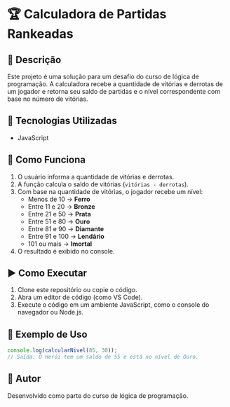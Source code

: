 # 🏆 Calculadora de Partidas Rankeadas  

## 📌 Descrição  
Este projeto é uma solução para um desafio do curso de lógica de programação. A calculadora recebe a quantidade de vitórias e derrotas de um jogador e retorna seu saldo de partidas e o nível correspondente com base no número de vitórias.  

## 🚀 Tecnologias Utilizadas  
- JavaScript  

## 📖 Como Funciona  
1. O usuário informa a quantidade de vitórias e derrotas.  
2. A função calcula o saldo de vitórias (`vitórias - derrotas`).  
3. Com base na quantidade de vitórias, o jogador recebe um nível:  
   - Menos de 10 → **Ferro**  
   - Entre 11 e 20 → **Bronze**  
   - Entre 21 e 50 → **Prata**  
   - Entre 51 e 80 → **Ouro**  
   - Entre 81 e 90 → **Diamante**  
   - Entre 91 e 100 → **Lendário**  
   - 101 ou mais → **Imortal**  
4. O resultado é exibido no console.  

## ▶️ Como Executar  
1. Clone este repositório ou copie o código.  
2. Abra um editor de código (como VS Code).  
3. Execute o código em um ambiente JavaScript, como o console do navegador ou Node.js.  

## 📌 Exemplo de Uso  
```javascript  
console.log(calcularNivel(85, 30));  
// Saída: O Herói tem um saldo de 55 e está no nível de Ouro.  
```  

## 📝 Autor  
Desenvolvido como parte do curso de lógica de programação.